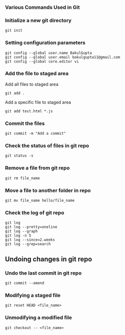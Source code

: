 ### Various Commands Used in Git ##

### Initialize a new git directory
```
git init
```
### Setting configuration parameters
```
git config --global user.name BakulGupta
git config --global user.email bakulgupta11@gmail.com
git config --global core.editor vi
```


### Add the file to staged area
Add all files to staged area
```
git add .
```
Add a specific file to staged area
```
git add test.html *.js
```

### Commit the files
```
git commit -m "Add a commit"
```

### Check the  status of files in git repo
```
git status -s
```

### Remove a file from git repo
```
git rm file_name
```

### Move a file to another folder in repo
```
git mv file_name hello/file_name
```

### Check the log of git repo
```
git log
git log --pretty=oneline
git log --graph
git log -n 5
git log --since=2.weeks
git log --grep=search
```


## Undoing changes in git repo

### Undo the last commit in git repo
```
git commit --amend
```

### Modifying a staged file
```
git reset HEAD <file_name>
```
### Unmodifying  a modified file
```
git checkout -- <file_name>
```



